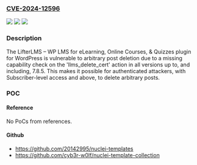 ### [CVE-2024-12596](https://cve.mitre.org/cgi-bin/cvename.cgi?name=CVE-2024-12596)
![](https://img.shields.io/static/v1?label=Product&message=LifterLMS%20%E2%80%93%20WP%20LMS%20for%20eLearning%2C%20Online%20Courses%2C%20%26%20Quizzes&color=blue)
![](https://img.shields.io/static/v1?label=Version&message=*%3C%3D%207.8.5%20&color=brighgreen)
![](https://img.shields.io/static/v1?label=Vulnerability&message=CWE-862%20Missing%20Authorization&color=brighgreen)

### Description

The LifterLMS – WP LMS for eLearning, Online Courses, & Quizzes plugin for WordPress is vulnerable to arbitrary post deletion due to a missing capability check on the 'llms_delete_cert' action in all versions up to, and including, 7.8.5. This makes it possible for authenticated attackers, with Subscriber-level access and above, to delete arbitrary posts.

### POC

#### Reference
No PoCs from references.

#### Github
- https://github.com/20142995/nuclei-templates
- https://github.com/cyb3r-w0lf/nuclei-template-collection

